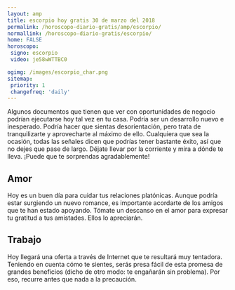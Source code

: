 ```yaml
---
layout: amp
title: escorpio hoy gratis 30 de marzo del 2018 
permalink: /horoscopo-diario-gratis/amp/escorpio/
normallink: /horoscopo-diario-gratis/escorpio/
home: FALSE
horoscopo:
 signo: escorpio
 video: je58wWTTBC0

ogimg: /images/escorpio_char.png
sitemap:
 priority: 1
 changefreq: 'daily'
---
```



Algunos documentos que tienen que ver con oportunidades de negocio podrían ejecutarse hoy tal vez en tu casa. Podría ser un desarrollo nuevo e inesperado. Podría hacer que sientas desorientación, pero trata de tranquilizarte y aprovecharte al máximo de ello. Cualquiera que sea la ocasión, todas las señales dicen que podrías tener bastante éxito, así que no dejes que pase de largo. Déjate llevar por la corriente y mira a dónde te lleva. ¡Puede que te sorprendas agradablemente!

## Amor

Hoy es un buen día para cuidar tus relaciones platónicas. Aunque podría estar surgiendo un nuevo romance, es importante acordarte de los amigos que te han estado apoyando. Tómate un descanso en el amor para expresar tu gratitud a tus amistades. Ellos lo apreciarán.

## Trabajo

Hoy llegará una oferta a través de Internet que te resultará muy tentadora. Teniendo en cuenta cómo te sientes, serás presa fácil de esta promesa de grandes beneficios (dicho de otro modo: te engañarán sin problema). Por eso, recurre antes que nada a la precaución.